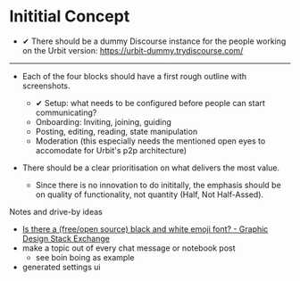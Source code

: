 # Inititial Concept

- ✔ There should be a dummy Discourse instance for the people working on the Urbit version: https://urbit-dummy.trydiscourse.com/


---

- Each of the four blocks should have a first rough outline with screenshots.

  - ✔ Setup: what needs to be configured before people can start communicating?
  - Onboarding: Inviting, joining, guiding
  - Posting, editing, reading, state manipulation
  - Moderation (this especially needs the mentioned open eyes to accomodate for Urbit's p2p architecture)

- There should be a clear prioritisation on what delivers the most value.
  - Since there is no innovation to do inititally, the emphasis should be on quality of functionality, not quantity (Half, Not Half-Assed).



Notes and drive-by ideas

- [Is there a (free/open source) black and white emoji font? - Graphic Design Stack Exchange](https://graphicdesign.stackexchange.com/questions/113388/is-there-a-free-open-source-black-and-white-emoji-font/117696#117696)
- make a topic out of every chat message or notebook post
  - see boin boing as example
- generated settings ui

